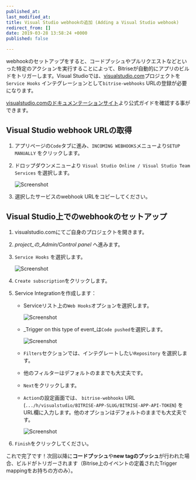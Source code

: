 ```yaml
---
published_at:
last_modified_at:
title: Visual Studio webhookの追加 (Adding a Visual Studio webhook)
redirect_from: []
date: 2019-03-28 13:58:24 +0000
published: false

---
```

webhookのセットアップをすると、コードプッシュやプルリクエストなどといった特定のアクションを実行することによって、Bitriseが自動的にアプリのビルドをトリガーします。Visual Studioでは、[visualstudio.com](https://visualstudio.com)プロジェクトを`Service Hooks` インテグレーションとして`bitrise-webhooks` URLの登録が必要になります。

[visualstudio.comのドキュメンテーションサイト](https://www.visualstudio.com/en-us/get-started/integrate/service-hooks/webhooks-and-vso-vs)より公式ガイドを確認する事ができます。

## Visual Studio webhook URLの取得

1. アプリページの`Code`タブに進み、`INCOMING WEBHOOKS`メニューより`SETUP MANUALLY` をクリックします。
2. ドロップダウンメニューより `Visual Studio Online / Visual Studio Team Services` を選択します。

   ![Screenshot](/img/bitrise-visual-webhook.png)
3. 選択したサービスのwebhook URLをコピーしてください。

## Visual Studio上でのwebhookのセットアップ

1. visualstudio.comにてご自身のプロジェクトを開きます。
2. _project_の_Admin/Control panel_ へ進みます。
3. `Service Hooks` を選択します。

   ![Screenshot](/img/webhooks/visual-studio-service-hooks.png)
4. `Create subscription`をクリックします。
5. Service Integrationを作成します：
   * Serviceリスト上の`Web Hooks`オプションを選択します。

     ![Screenshot](/img/webhooks/visual-studio-new-service.png)
   * _Trigger on this type of event_は`Code pushed`を選択します。

     ![Screenshot](/img/webhooks/visual-studio-code-pushed.png)
   * `Filters`セクションでは、インテグレートしたい`Repository` を選択します。
   * 他のフィルターはデフォルトのままでも大丈夫です。
   * `Next`をクリックします。
   * `Action`の設定画面では、 `bitrise-webhooks` URL (`.../h/visualstudio/BITRISE-APP-SLUG/BITRISE-APP-API-TOKEN`) をURL欄に入力します。他のオプションはデフォルトのままでも大丈夫です。

     ![Screenshot](/img/webhooks/visual-studio-webhook-url.png)
6. `Finish`をクリックしてください。

これで完了です！次回以降に**コードプッシュ**や**new tagのプッシュ**が行われた場合、ビルドがトリガーされます（Bitrise上のイベントの定義されたTrigger mappingをお持ちの方のみ）。